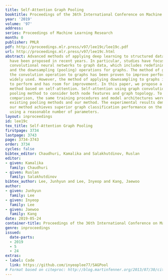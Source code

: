 ```yaml
---
title: Self-Attention Graph Pooling
booktitle: Proceedings of the 36th International Conference on Machine Learning
year: '2019'
volume: '97'
address: 
series: Proceedings of Machine Learning Research
month: 0
publisher: PMLR
pdf: http://proceedings.mlr.press/v97/lee19c/lee19c.pdf
url: http://proceedings.mlr.press/v97/lee19c.html
abstract: Advanced methods of applying deep learning to structured data such as graphs
  have been proposed in recent years. In particular, studies have focused on generalizing
  convolutional neural networks to graph data, which includes redefining the convolution
  and the downsampling (pooling) operations for graphs. The method of generalizing
  the convolution operation to graphs has been proven to improve performance and is
  widely used. However, the method of applying downsampling to graphs is still difficult
  to perform and has room for improvement. In this paper, we propose a graph pooling
  method based on self-attention. Self-attention using graph convolution allows our
  pooling method to consider both node features and graph topology. To ensure a fair
  comparison, the same training procedures and model architectures were used for the
  existing pooling methods and our method. The experimental results demonstrate that
  our method achieves superior graph classification performance on the benchmark datasets
  using a reasonable number of parameters.
layout: inproceedings
id: lee19c
tex_title: Self-Attention Graph Pooling
firstpage: 3734
lastpage: 3743
page: 3734-3743
order: 3734
cycles: false
bibtex_editor: Chaudhuri, Kamalika and Salakhutdinov, Ruslan
editor:
- given: Kamalika
  family: Chaudhuri
- given: Ruslan
  family: Salakhutdinov
bibtex_author: Lee, Junhyun and Lee, Inyeop and Kang, Jaewoo
author:
- given: Junhyun
  family: Lee
- given: Inyeop
  family: Lee
- given: Jaewoo
  family: Kang
date: 2019-05-24
container-title: Proceedings of the 36th International Conference on Machine Learning
genre: inproceedings
issued:
  date-parts:
  - 2019
  - 5
  - 24
extras:
- label: Code
  link: https://github.com/inyeoplee77/SAGPool
# Format based on citeproc: http://blog.martinfenner.org/2013/07/30/citeproc-yaml-for-bibliographies/
---
```

